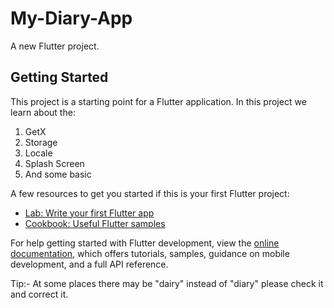 # My-Diary-App

A new Flutter project.

## Getting Started

This project is a starting point for a Flutter application.
In this project we learn about the: 
1. GetX 
2. Storage 
3. Locale 
4. Splash Screen
5. And some basic


A few resources to get you started if this is your first Flutter project:

- [Lab: Write your first Flutter app](https://docs.flutter.dev/get-started/codelab)
- [Cookbook: Useful Flutter samples](https://docs.flutter.dev/cookbook)

For help getting started with Flutter development, view the
[online documentation](https://docs.flutter.dev/), which offers tutorials,
samples, guidance on mobile development, and a full API reference.

Tip:- At some places there may be "dairy" instead of "diary" please check it and correct it.
